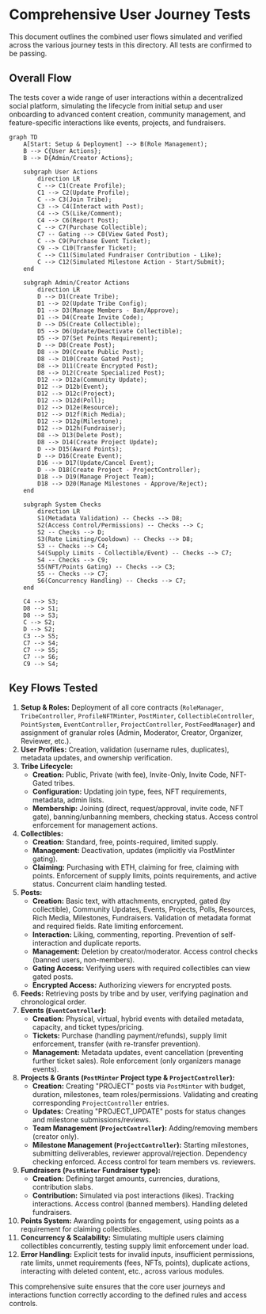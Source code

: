 # Comprehensive User Journey Tests

This document outlines the combined user flows simulated and verified across the various journey tests in this directory. All tests are confirmed to be passing.

## Overall Flow

The tests cover a wide range of user interactions within a decentralized social platform, simulating the lifecycle from initial setup and user onboarding to advanced content creation, community management, and feature-specific interactions like events, projects, and fundraisers.

```mermaid
graph TD
    A[Start: Setup & Deployment] --> B(Role Management);
    B --> C{User Actions};
    B --> D{Admin/Creator Actions};

    subgraph User Actions
        direction LR
        C --> C1(Create Profile);
        C1 --> C2(Update Profile);
        C --> C3(Join Tribe);
        C3 --> C4(Interact with Post);
        C4 --> C5(Like/Comment);
        C4 --> C6(Report Post);
        C --> C7(Purchase Collectible);
        C7 -- Gating --> C8(View Gated Post);
        C --> C9(Purchase Event Ticket);
        C9 --> C10(Transfer Ticket);
        C --> C11(Simulated Fundraiser Contribution - Like);
        C --> C12(Simulated Milestone Action - Start/Submit);
    end

    subgraph Admin/Creator Actions
        direction LR
        D --> D1(Create Tribe);
        D1 --> D2(Update Tribe Config);
        D1 --> D3(Manage Members - Ban/Approve);
        D1 --> D4(Create Invite Code);
        D --> D5(Create Collectible);
        D5 --> D6(Update/Deactivate Collectible);
        D5 --> D7(Set Points Requirement);
        D --> D8(Create Post);
        D8 --> D9(Create Public Post);
        D8 --> D10(Create Gated Post);
        D8 --> D11(Create Encrypted Post);
        D8 --> D12(Create Specialized Post);
        D12 --> D12a(Community Update);
        D12 --> D12b(Event);
        D12 --> D12c(Project);
        D12 --> D12d(Poll);
        D12 --> D12e(Resource);
        D12 --> D12f(Rich Media);
        D12 --> D12g(Milestone);
        D12 --> D12h(Fundraiser);
        D8 --> D13(Delete Post);
        D8 --> D14(Create Project Update);
        D --> D15(Award Points);
        D --> D16(Create Event);
        D16 --> D17(Update/Cancel Event);
        D --> D18(Create Project - ProjectController);
        D18 --> D19(Manage Project Team);
        D18 --> D20(Manage Milestones - Approve/Reject);
    end

    subgraph System Checks
        direction LR
        S1(Metadata Validation) -- Checks --> D8;
        S2(Access Control/Permissions) -- Checks --> C;
        S2 -- Checks --> D;
        S3(Rate Limiting/Cooldown) -- Checks --> D8;
        S3 -- Checks --> C4;
        S4(Supply Limits - Collectible/Event) -- Checks --> C7;
        S4 -- Checks --> C9;
        S5(NFT/Points Gating) -- Checks --> C3;
        S5 -- Checks --> C7;
        S6(Concurrency Handling) -- Checks --> C7;
    end

    C4 --> S3;
    D8 --> S1;
    D8 --> S3;
    C --> S2;
    D --> S2;
    C3 --> S5;
    C7 --> S4;
    C7 --> S5;
    C7 --> S6;
    C9 --> S4;
```

## Key Flows Tested

1.  **Setup & Roles:** Deployment of all core contracts (`RoleManager`, `TribeController`, `ProfileNFTMinter`, `PostMinter`, `CollectibleController`, `PointSystem`, `EventController`, `ProjectController`, `PostFeedManager`) and assignment of granular roles (Admin, Moderator, Creator, Organizer, Reviewer, etc.).
2.  **User Profiles:** Creation, validation (username rules, duplicates), metadata updates, and ownership verification.
3.  **Tribe Lifecycle:**
    *   **Creation:** Public, Private (with fee), Invite-Only, Invite Code, NFT-Gated tribes.
    *   **Configuration:** Updating join type, fees, NFT requirements, metadata, admin lists.
    *   **Membership:** Joining (direct, request/approval, invite code, NFT gate), banning/unbanning members, checking status. Access control enforcement for management actions.
4.  **Collectibles:**
    *   **Creation:** Standard, free, points-required, limited supply.
    *   **Management:** Deactivation, updates (implicitly via PostMinter gating).
    *   **Claiming:** Purchasing with ETH, claiming for free, claiming with points. Enforcement of supply limits, points requirements, and active status. Concurrent claim handling tested.
5.  **Posts:**
    *   **Creation:** Basic text, with attachments, encrypted, gated (by collectible), Community Updates, Events, Projects, Polls, Resources, Rich Media, Milestones, Fundraisers. Validation of metadata format and required fields. Rate limiting enforcement.
    *   **Interaction:** Liking, commenting, reporting. Prevention of self-interaction and duplicate reports.
    *   **Management:** Deletion by creator/moderator. Access control checks (banned users, non-members).
    *   **Gating Access:** Verifying users with required collectibles can view gated posts.
    *   **Encrypted Access:** Authorizing viewers for encrypted posts.
6.  **Feeds:** Retrieving posts by tribe and by user, verifying pagination and chronological order.
7.  **Events (`EventController`):**
    *   **Creation:** Physical, virtual, hybrid events with detailed metadata, capacity, and ticket types/pricing.
    *   **Tickets:** Purchase (handling payment/refunds), supply limit enforcement, transfer (with re-transfer prevention).
    *   **Management:** Metadata updates, event cancellation (preventing further ticket sales). Role enforcement (only organizers manage events).
8.  **Projects & Grants (`PostMinter` Project type & `ProjectController`):**
    *   **Creation:** Creating "PROJECT" posts via `PostMinter` with budget, duration, milestones, team roles/permissions. Validating and creating corresponding `ProjectController` entries.
    *   **Updates:** Creating "PROJECT_UPDATE" posts for status changes and milestone submissions/reviews.
    *   **Team Management (`ProjectController`):** Adding/removing members (creator only).
    *   **Milestone Management (`ProjectController`):** Starting milestones, submitting deliverables, reviewer approval/rejection. Dependency checking enforced. Access control for team members vs. reviewers.
9.  **Fundraisers (`PostMinter` Fundraiser type):**
    *   **Creation:** Defining target amounts, currencies, durations, contribution slabs.
    *   **Contribution:** Simulated via post interactions (likes). Tracking interactions. Access control (banned members). Handling deleted fundraisers.
10. **Points System:** Awarding points for engagement, using points as a requirement for claiming collectibles.
11. **Concurrency & Scalability:** Simulating multiple users claiming collectibles concurrently, testing supply limit enforcement under load.
12. **Error Handling:** Explicit tests for invalid inputs, insufficient permissions, rate limits, unmet requirements (fees, NFTs, points), duplicate actions, interacting with deleted content, etc., across various modules.

This comprehensive suite ensures that the core user journeys and interactions function correctly according to the defined rules and access controls. 